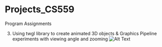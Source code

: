 # Projects_CS559
Program Assignments

3. Using twgl library to create animated 3D objects & Graphics Pipeline experiments with viewing angle and zooming
![Alt Text](C:\Users\JAEUN\Desktop\3DFlower.gif)
